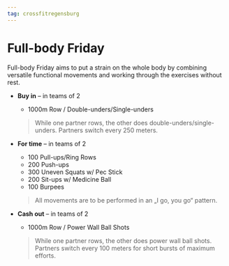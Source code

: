 ```yaml
---
tag: crossfitregensburg
---
```


# Full-body Friday

Full-body Friday aims to put a strain on the whole body by combining versatile functional movements and working through the exercises without rest.

- **Buy in** – in teams of 2

  - 1000m Row / Double-unders/Single-unders

  > While one partner rows, the other does double-unders/single-unders. Partners switch every 250 meters.

- **For time** – in teams of 2

  - 100 Pull-ups/Ring Rows
  - 200 Push-ups
  - 300 Uneven Squats w/ Pec Stick
  - 200 Sit-ups w/ Medicine Ball
  - 100 Burpees

  > All movements are to be performed in an „I go, you go“ pattern.

- **Cash out** – in teams of 2

  - 1000m Row / Power Wall Ball Shots

  > While one partner rows, the other does power wall ball shots. Partners switch every 100 meters for short bursts of maximum efforts.
